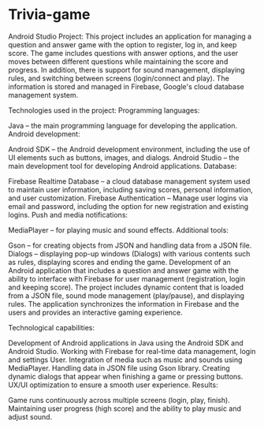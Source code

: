 # Trivia-game
Android Studio Project:
This project includes an application for managing a question and answer game with the option to register, log in, and keep score. The game includes questions with answer options, and the user moves between different questions while maintaining the score and progress. In addition, there is support for sound management, displaying rules, and switching between screens (login/connect and play). The information is stored and managed in Firebase, Google's cloud database management system.

Technologies used in the project:
Programming languages:

Java – the main programming language for developing the application.
Android development:

Android SDK – the Android development environment, including the use of UI elements such as buttons, images, and dialogs.
Android Studio – the main development tool for developing Android applications.
Database:

Firebase Realtime Database – a cloud database management system used to maintain user information, including saving scores, personal information, and user customization.
Firebase Authentication – Manage user logins via email and password, including the option for new registration and existing logins.
Push and media notifications:

MediaPlayer – for playing music and sound effects.
Additional tools:

Gson – for creating objects from JSON and handling data from a JSON file.
Dialogs – displaying pop-up windows (Dialogs) with various contents such as rules, displaying scores and ending the game.
Development of an Android application that includes a question and answer game with the ability to interface with Firebase for user management (registration, login and keeping score). The project includes dynamic content that is loaded from a JSON file, sound mode management (play/pause), and displaying rules. The application synchronizes the information in Firebase and the users and provides an interactive gaming experience.

Technological capabilities:

Development of Android applications in Java using the Android SDK and Android Studio.
Working with Firebase for real-time data management, login and settings User.
Integration of media such as music and sounds using MediaPlayer.
Handling data in JSON file using Gson library.
Creating dynamic dialogs that appear when finishing a game or pressing buttons.
UX/UI optimization to ensure a smooth user experience.
Results:

Game runs continuously across multiple screens (login, play, finish).
Maintaining user progress (high score) and the ability to play music and adjust sound.
